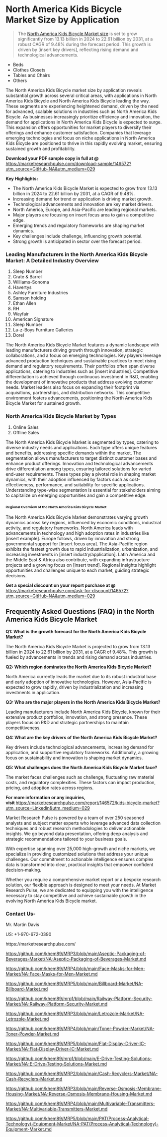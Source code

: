 <h1>North America Kids Bicycle Market&nbsp;Size by Application</h1><blockquote><p>The <a href="https://marketresearchpulse.com/download-sample/146572?utm_source=GitHub-NA&amp;utm_medium=029">North America Kids Bicycle Market size</a> is set to grow significantly from 13.13 billion in 2024 to 22.61 billion by 2031, at a robust CAGR of 9.48% during the forecast period. This growth is driven by [insert key drivers], reflecting rising demand and technological advancements.</p></blockquote><ul><li>Beds<li> Clothes Closets<li> Tables and Chairs<li> Others</li></ul><p>The North America Kids Bicycle market size by application reveals substantial growth across several critical areas, with applications in North America Kids Bicycle and North America Kids Bicycle leading the way. These segments are experiencing heightened demand, driven by the need for advanced, scalable solutions in industries such as North America Kids Bicycle. As businesses increasingly prioritize efficiency and innovation, the demand for applications in North America Kids Bicycle is expected to surge. This expansion offers opportunities for market players to diversify their offerings and enhance customer satisfaction. Companies that leverage emerging technologies and focus on niche applications in North America Kids Bicycle are positioned to thrive in this rapidly evolving market, ensuring sustained growth and profitability.</p><p><strong>Download your PDF sample copy in full at @ </strong><a href="https://marketresearchpulse.com/download-sample/146572?utm_source=GitHub-NA&amp;utm_medium=029">https://marketresearchpulse.com/download-sample/146572?utm_source=GitHub-NA&amp;utm_medium=029</a></p><p><strong>Key Highlights: </strong></p><ul><li>The North America Kids Bicycle Market is expected to grow from 13.13 billion in 2024 to 22.61 billion by 2031, at a CAGR of 9.48%.</li><li>Increasing demand for trend or application is driving market growth.</li><li>Technological advancements and innovation are key market drivers.</li><li>North America, Europe, and Asia-Pacific are leading regional markets.</li><li>Major players are focusing on insert focus area to gain a competitive edge.</li><li>Emerging trends and regulatory frameworks are shaping market dynamics.</li><li>Key challenges include challenge, influencing growth potential.</li><li>Strong growth is anticipated in sector over the forecast period.</li></ul><h3>Leading Manufacturers in the North America Kids Bicycle Market: A Detailed Industry Overview</h3><ol><li>Sleep Number</li><li>Crate & Barrel</li><li>Williams-Sonoma</li><li>Havertys</li><li>Ashley Furniture Industries</li><li>Samson holding</li><li>Ethan Allen</li><li>RH</li><li>Wayfair</li><li>American Signature</li><li>Sleep Number</li><li>La-z-Boys Furniture Galleries</li><li>Dorel</li></ol><div class="flex max-w-full flex-col flex-grow"><div class="min-h-8 text-message flex w-full flex-col items-end gap-2 whitespace-normal break-words [.text-message+&amp;]:mt-5" dir="auto" data-message-author-role="assistant" data-message-id="fd8432e4-4910-450d-b182-61b7bfb0a01f" data-message-model-slug="gpt-4o"><div class="flex w-full flex-col gap-1 empty:hidden first:pt-[3px]"><div class="markdown prose w-full break-words dark:prose-invert light"><p>The North America Kids Bicycle Market features a dynamic landscape with leading manufacturers driving growth through innovation, strategic collaborations, and a focus on emerging technologies. Key players leverage advanced production techniques and sustainable practices to meet rising demand and regulatory requirements. Their portfolios often span diverse applications, catering to industries such as [insert industries]. Competitive differentiation is achieved through continuous investment in R&amp;D, enabling the development of innovative products that address evolving customer needs. Market leaders also focus on expanding their footprint via acquisitions, partnerships, and distribution networks. This competitive environment fosters advancements, positioning the North America Kids Bicycle Market for sustained growth.</p></div></div></div></div><h3>North America Kids Bicycle Market by Types</h3><ol><li>Online Sales<li> Offline Sales</li></ol><div class="flex max-w-full flex-col flex-grow"><div class="min-h-8 text-message flex w-full flex-col items-end gap-2 whitespace-normal break-words [.text-message+&amp;]:mt-5" dir="auto" data-message-author-role="assistant" data-message-id="084470be-0bb7-4664-bddf-5156b4f41249" data-message-model-slug="gpt-4o-mini"><div class="flex w-full flex-col gap-1 empty:hidden first:pt-[3px]"><div class="markdown prose w-full break-words dark:prose-invert light"><p>The North America Kids Bicycle Market is segmented by types, catering to diverse industry needs and applications. Each type offers unique features and benefits, addressing specific demands within the market. The segmentation allows manufacturers to target distinct customer bases and enhance product offerings. Innovation and technological advancements drive differentiation among types, ensuring tailored solutions for varied end-user requirements. These types play a pivotal role in shaping market dynamics, with their adoption influenced by factors such as cost-effectiveness, performance, and suitability for specific applications. Understanding type-wise segmentation is essential for stakeholders aiming to capitalize on emerging opportunities and gain a competitive edge.</p></div></div></div></div><h3><span style="font-size: 11px;">Regional Overview of the North America Kids Bicycle Market</span></h3><div class="flex max-w-full flex-col flex-grow"><div class="min-h-8 text-message flex w-full flex-col items-end gap-2 whitespace-normal break-words [.text-message+&amp;]:mt-5" dir="auto" data-message-author-role="assistant" data-message-id="e9038762-ce64-4e30-91c9-9bd413514231" data-message-model-slug="gpt-4o-mini"><div class="flex w-full flex-col gap-1 empty:hidden first:pt-[3px]"><div class="markdown prose w-full break-words dark:prose-invert light"><p>The North America Kids Bicycle Market demonstrates varying growth dynamics across key regions, influenced by economic conditions, industrial activity, and regulatory frameworks. North America leads with advancements in technology and high adoption rates in industries like [insert example]. Europe follows, driven by innovation and strong governmental support for [insert focus area]. The Asia-Pacific region exhibits the fastest growth due to rapid industrialization, urbanization, and increasing investments in [insert industry/application]. Latin America and the Middle East &amp; Africa also contribute, with expanding infrastructure projects and a growing focus on [insert trend]. Regional insights highlight opportunities and challenges unique to each market, guiding strategic decisions.</p></div></div></div></div><p><strong>Get a special discount on your report purchase at @ </strong><a href="https://marketresearchpulse.com/ask-for-discount/146572?utm_source=GitHub-NA&amp;utm_medium=029">https://marketresearchpulse.com/ask-for-discount/146572?utm_source=GitHub-NA&amp;utm_medium=029</a></p><h2>Frequently Asked Questions (FAQ) in the North America Kids Bicycle Market</h2><p><strong>Q1: What is the growth forecast for the North America Kids Bicycle Market?</strong></p><p>The North America Kids Bicycle Market is projected to grow from 13.13 billion in 2024 to 22.61 billion by 2031, at a CAGR of 9.48%. This growth is fueled by advancements in trends and rising demand across industries.</p><p><strong>Q2: Which region dominates the North America Kids Bicycle Market?</strong></p><p>North America currently leads the market due to its robust industrial base and early adoption of innovative technologies. However, Asia-Pacific is expected to grow rapidly, driven by industrialization and increasing investments in application.</p><p><strong>Q3: Who are the major players in the North America Kids Bicycle Market?</strong></p><p>Leading manufacturers include North America Kids Bicycle, known for their extensive product portfolios, innovation, and strong presence. These players focus on R&amp;D and strategic partnerships to maintain competitiveness.</p><p><strong>Q4: What are the key drivers of the North America Kids Bicycle Market?</strong></p><p>Key drivers include technological advancements, increasing demand for application, and supportive regulatory frameworks. Additionally, a growing focus on sustainability and innovation is shaping market dynamics.</p><p><strong>Q5: What challenges does the North America Kids Bicycle Market face?</strong></p><p>The market faces challenges such as challenge, fluctuating raw material costs, and regulatory complexities. These factors can impact production, pricing, and adoption rates across regions.</p><p><strong>For more information or any inquiries, visit&nbsp;</strong><a href="https://marketresearchpulse.com/report/146572/kids-bicycle-market?utm_source=Linkedin&utm_medium=029">https://marketresearchpulse.com/report/146572/kids-bicycle-market?utm_source=Linkedin&utm_medium=029</a></p><p>Market Research Pulse is powered by a team of over 250 seasoned analysts and subject matter experts who leverage advanced data collection techniques and robust research methodologies to deliver actionable insights. We go beyond data presentation, offering deep analysis and strategic recommendations tailored to your business goals.</p><p>With expertise spanning over 25,000 high-growth and niche markets, we specialize in providing customized solutions that address your unique challenges. Our commitment to actionable intelligence ensures complex data is transformed into clear, practical insights that empower confident decision-making.</p><p>Whether you require a comprehensive market report or a bespoke research solution, our flexible approach is designed to meet your needs. At Market Research Pulse, we are dedicated to equipping you with the intelligence necessary to stay competitive and achieve sustainable growth in the evolving North America Kids Bicycle market.</p><h3><strong>Contact Us-</strong></h3><p>Mr. Martin Davis</p><p>US: +1-970-672-0390</p><p>https://marketresearchpulse.com/</p><p><a href="https://github.com/khem89/MRP3/blob/main/Aseptic-Packaging-of-Beverages-Market/NA-Aseptic-Packaging-of-Beverages-Market.md">https://github.com/khem89/MRP3/blob/main/Aseptic-Packaging-of-Beverages-Market/NA-Aseptic-Packaging-of-Beverages-Market.md</a></p><p><a href="https://github.com/khem89/MRP4/blob/main/Face-Masks-for-Men-Market/NA-Face-Masks-for-Men-Market.md">https://github.com/khem89/MRP4/blob/main/Face-Masks-for-Men-Market/NA-Face-Masks-for-Men-Market.md</a></p><p><a href="https://github.com/khem89/MRP5/blob/main/Billboard-Market/NA-Billboard-Market.md">https://github.com/khem89/MRP5/blob/main/Billboard-Market/NA-Billboard-Market.md</a></p><p><a href="https://github.com/khem89/mrp1/blob/main/Railway-Platform-Security-Market/NA-Railway-Platform-Security-Market.md">https://github.com/khem89/mrp1/blob/main/Railway-Platform-Security-Market/NA-Railway-Platform-Security-Market.md</a></p><p><a href="https://github.com/khem89/MRP3/blob/main/Letrozole-Market/NA-Letrozole-Market.md">https://github.com/khem89/MRP3/blob/main/Letrozole-Market/NA-Letrozole-Market.md</a></p><p><a href="https://github.com/khem89/MRP4/blob/main/Toner-Powder-Market/NA-Toner-Powder-Market.md">https://github.com/khem89/MRP4/blob/main/Toner-Powder-Market/NA-Toner-Powder-Market.md</a></p><p><a href="https://github.com/khem89/MRP5/blob/main/Flat-Display-Driver-IC-Market/NA-Flat-Display-Driver-IC-Market.md">https://github.com/khem89/MRP5/blob/main/Flat-Display-Driver-IC-Market/NA-Flat-Display-Driver-IC-Market.md</a></p><p><a href="https://github.com/khem89/mrp1/blob/main/E-Drive-Testing-Solutions-Market/NA-E-Drive-Testing-Solutions-Market.md">https://github.com/khem89/mrp1/blob/main/E-Drive-Testing-Solutions-Market/NA-E-Drive-Testing-Solutions-Market.md</a></p><p><a href="https://github.com/khem89/MRP2/blob/main/Cash-Recyclers-Market/NA-Cash-Recyclers-Market.md">https://github.com/khem89/MRP2/blob/main/Cash-Recyclers-Market/NA-Cash-Recyclers-Market.md</a></p><p><a href="https://github.com/khem89/MRP3/blob/main/Reverse-Osmosis-Membrane-Housing-Market/NA-Reverse-Osmosis-Membrane-Housing-Market.md">https://github.com/khem89/MRP3/blob/main/Reverse-Osmosis-Membrane-Housing-Market/NA-Reverse-Osmosis-Membrane-Housing-Market.md</a></p><p><a href="https://github.com/khem89/MRP4/blob/main/Multivariable-Transmitters-Market/NA-Multivariable-Transmitters-Market.md">https://github.com/khem89/MRP4/blob/main/Multivariable-Transmitters-Market/NA-Multivariable-Transmitters-Market.md</a></p><p><a href="https://github.com/khem89/MRP5/blob/main/PAT(Process-Analytical-Technology)-Equipment-Market/NA-PAT(Process-Analytical-Technology)-Equipment-Market.md">https://github.com/khem89/MRP5/blob/main/PAT(Process-Analytical-Technology)-Equipment-Market/NA-PAT(Process-Analytical-Technology)-Equipment-Market.md</a></p>
